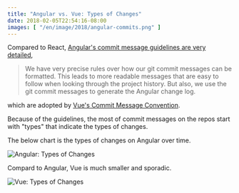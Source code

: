 ```yaml
---
title: "Angular vs. Vue: Types of Changes"
date: 2018-02-05T22:54:16-08:00
images: [ "/en/image/2018/angular-commits.png" ]
---
```


Compared to React, [Angular's commit message guidelines are very detailed](https://github.com/angular/angular/blob/master/CONTRIBUTING.md#-commit-message-guidelines), 

> We have very precise rules over how our git commit messages can be formatted. This leads to more readable messages that are easy to follow when looking through the project history. But also, we use the git commit messages to generate the Angular change log.

which are adopted by [Vue's Commit Message Convention](https://github.com/vuejs/vue/blob/dev/.github/COMMIT_CONVENTION.md).

Because of the guidelines, the most of commit messages on the repos start with "types" that indicate the types of changes.

The below chart is the types of changes on Angular over time.

<div class="fig"><img alt="Angular: Types of Changes"src="/image/2018/angular-commits.png" srcset="/image/2018/angular-commits-2x.png 2x"/></div>

Compard to Angular, Vue is much smaller and sporadic.

<div class="fig"><img alt="Vue: Types of Changes"src="/image/2018/vue-commits.png" srcset="/image/2018/vue-commits-2x.png 2x"/></div>

